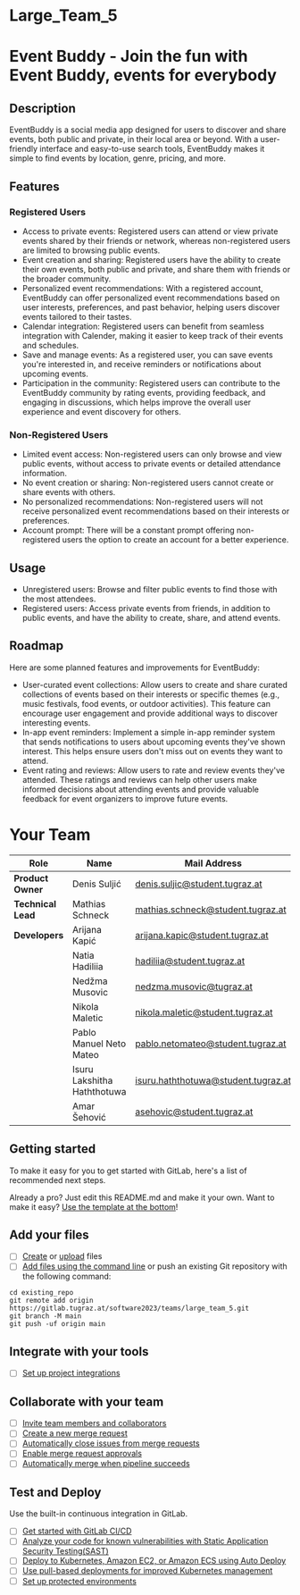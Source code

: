 # Large_Team_5


# Event Buddy - Join the fun with Event Buddy, events for everybody

## Description

EventBuddy is a social media app designed for users to discover and share events, both public and private, in their local area or beyond. With a user-friendly interface and easy-to-use search tools, EventBuddy makes it simple to find events by location, genre, pricing, and more.

## Features

### Registered Users

- Access to private events: Registered users can attend or view private events shared by their friends or network, whereas non-registered users are limited to browsing public events.
- Event creation and sharing: Registered users have the ability to create their own events, both public and private, and share them with friends or the broader community.
- Personalized event recommendations: With a registered account, EventBuddy can offer personalized event recommendations based on user interests, preferences, and past behavior, helping users discover events tailored to their tastes.
- Calendar integration: Registered users can benefit from seamless integration with Calender, making it easier to keep track of their events and schedules.
- Save and manage events: As a registered user, you can save events you're interested in, and receive reminders or notifications about upcoming events.
- Participation in the community: Registered users can contribute to the EventBuddy community by rating events, providing feedback, and engaging in discussions, which helps improve the overall user experience and event discovery for others.

### Non-Registered Users

- Limited event access: Non-registered users can only browse and view public events, without access to private events or detailed attendance information.
- No event creation or sharing: Non-registered users cannot create or share events with others.
- No personalized recommendations: Non-registered users will not receive personalized event recommendations based on their interests or preferences.
- Account prompt: There will be a constant prompt offering non-registered users the option to create an account for a better experience.

## Usage

- Unregistered users: Browse and filter public events to find those with the most attendees.
- Registered users: Access private events from friends, in addition to public events, and have the ability to create, share, and attend events.

## Roadmap

Here are some planned features and improvements for EventBuddy:

- User-curated event collections: Allow users to create and share curated collections of events based on their interests or specific themes (e.g., music festivals, food events, or outdoor activities). This feature can encourage user engagement and provide additional ways to discover interesting events.
- In-app event reminders: Implement a simple in-app reminder system that sends notifications to users about upcoming events they've shown interest. This helps ensure users don't miss out on events they want to attend.
- Event rating and reviews: Allow users to rate and review events they've attended. These ratings and reviews can help other users make informed decisions about attending events and provide valuable feedback for event organizers to improve future events.


# Your Team
 
| Role  | Name  | Mail Address  |
|---|---|---|
| **Product Owner**  | Denis Suljić  | denis.suljic@student.tugraz.at  |
| **Technical Lead**  | Mathias Schneck | mathias.schneck@student.tugraz.at  |
| **Developers**   | Arijana Kapić  | arijana.kapic@student.tugraz.at  |
|   | Natia Hadiliia  | hadiliia@student.tugraz.at  |
|   | Nedžma Musovic  |  nedzma.musovic@tugraz.at |
|   | Nikola Maletic  |  nikola.maletic@student.tugraz.at |
|   | Pablo Manuel Neto Mateo  | pablo.netomateo@student.tugraz.at  |
|   | Isuru Lakshitha Haththotuwa  | isuru.haththotuwa@student.tugraz.at  |
|   | Amar Šehović  | asehovic@student.tugraz.at  |

## Getting started

To make it easy for you to get started with GitLab, here's a list of recommended next steps.

Already a pro? Just edit this README.md and make it your own. Want to make it easy? [Use the template at the bottom](#editing-this-readme)!

## Add your files

- [ ] [Create](https://docs.gitlab.com/ee/user/project/repository/web_editor.html#create-a-file) or [upload](https://docs.gitlab.com/ee/user/project/repository/web_editor.html#upload-a-file) files
- [ ] [Add files using the command line](https://docs.gitlab.com/ee/gitlab-basics/add-file.html#add-a-file-using-the-command-line) or push an existing Git repository with the following command:

```
cd existing_repo
git remote add origin https://gitlab.tugraz.at/software2023/teams/large_team_5.git
git branch -M main
git push -uf origin main
```

## Integrate with your tools

- [ ] [Set up project integrations](https://gitlab.tugraz.at/software2023/teams/large_team_5/-/settings/integrations)

## Collaborate with your team

- [ ] [Invite team members and collaborators](https://docs.gitlab.com/ee/user/project/members/)
- [ ] [Create a new merge request](https://docs.gitlab.com/ee/user/project/merge_requests/creating_merge_requests.html)
- [ ] [Automatically close issues from merge requests](https://docs.gitlab.com/ee/user/project/issues/managing_issues.html#closing-issues-automatically)
- [ ] [Enable merge request approvals](https://docs.gitlab.com/ee/user/project/merge_requests/approvals/)
- [ ] [Automatically merge when pipeline succeeds](https://docs.gitlab.com/ee/user/project/merge_requests/merge_when_pipeline_succeeds.html)

## Test and Deploy

Use the built-in continuous integration in GitLab.

- [ ] [Get started with GitLab CI/CD](https://docs.gitlab.com/ee/ci/quick_start/index.html)
- [ ] [Analyze your code for known vulnerabilities with Static Application Security Testing(SAST)](https://docs.gitlab.com/ee/user/application_security/sast/)
- [ ] [Deploy to Kubernetes, Amazon EC2, or Amazon ECS using Auto Deploy](https://docs.gitlab.com/ee/topics/autodevops/requirements.html)
- [ ] [Use pull-based deployments for improved Kubernetes management](https://docs.gitlab.com/ee/user/clusters/agent/)
- [ ] [Set up protected environments](https://docs.gitlab.com/ee/ci/environments/protected_environments.html)
